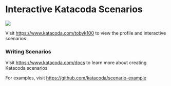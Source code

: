 # Interactive Katacoda Scenarios

[![](http://shields.katacoda.com/katacoda/tobyk100/count.svg)](https://www.katacoda.com/tobyk100 "Get your profile on Katacoda.com")

Visit https://www.katacoda.com/tobyk100 to view the profile and interactive scenarios

### Writing Scenarios
Visit https://www.katacoda.com/docs to learn more about creating Katacoda scenarios

For examples, visit https://github.com/katacoda/scenario-example
